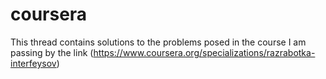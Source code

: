 # coursera
This thread contains solutions to the problems posed in the course I am passing by the link (https://www.coursera.org/specializations/razrabotka-interfeysov) 